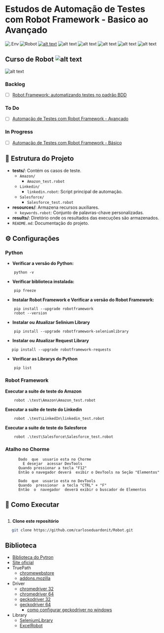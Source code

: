 # Estudos de Automação de Testes com Robot Framework - Basico ao Avançado
![.Env](https://img.shields.io/badge/.ENV-ECD53F.svg?style=for-the-badge&logo=dotenv&logoColor=black)
![Robot](https://img.shields.io/badge/Robot%20Framework-000000.svg?style=for-the-badge&logo=Robot-Framework&logoColor=white)
[![alt text](https://img.shields.io/badge/GitHub-181717.svg?style=for-the-badge&logo=GitHub&logoColor=white)](https://github.com/carloseduardonit/Robot/tree/main)
![alt text](https://img.shields.io/badge/GitHub%20Copilot-000000.svg?style=for-the-badge&logo=GitHub-Copilot&logoColor=white)
![alt text](https://img.shields.io/badge/gitignore.io-204ECF.svg?style=for-the-badge&logo=gitignoredotio&logoColor=white)
![alt text](https://img.shields.io/badge/Amazon-FF9900.svg?style=for-the-badge&logo=Amazon&logoColor=white)
![alt text](https://img.shields.io/badge/Python-3776AB.svg?style=for-the-badge&logo=Python&logoColor=white)
![alt text](https://img.shields.io/badge/Markdown-000000.svg?style=for-the-badge&logo=Markdown&logoColor=white)

## Curso de Robot ![alt text](https://img.shields.io/badge/Robot%20Framework-000000.svg?style=for-the-badge&logo=Robot-Framework&logoColor=white)
![alt text](https://img.shields.io/badge/Udemy-A435F0.svg?style=for-the-badge&logo=Udemy&logoColor=white)

### Backlog
- [ ] [Robot Framework: automatizando testes no padrão BDD](https://cursos.alura.com.br/course/robot-framework-testes-padrao-bdd)

### To Do
- [ ] [Automação de Testes com Robot Framework - Avançado](https://www.udemy.com/course/automacao-de-testes-com-robot-framework-avancado/?couponCode=KEEPLEARNINGBR)

### In Progress
- [ ] [Automação de Testes com Robot Framework - Básico](https://www.udemy.com/course/automacao-de-testes-com-robot-framework-basico/?couponCode=KEEPLEARNINGBR)

## 📂 Estrutura do Projeto

- **tests/**: Contém os casos de teste.
  - `Amazon/`
    - `Amazon_test.robot`
  - `Linkedin/`
    - `linkedin.robot`: Script principal de automação.
  - `Salesforce/`
    - `Salesforce_test.robot`
- **resources/**: Armazena recursos auxiliares.
  - `keywords.robot`: Conjunto de palavras-chave personalizadas.
- **results/**: Diretório onde os resultados das execuções são armazenados.
- `README.md`: Documentação do projeto.

## ⚙️ Configurações

### Python
- **Verificar a  versão do Python:**

``` dos
    python -v
```

- **Verificar  biblioteca instalada:**

``` dos
    pip freeze
```

- **Instalar Robot Framework e Verificar a versão do Robot Framework:**

``` dos
    pip install --upgrade robotframework
    robot --version
```
- **Instalar ou Atualizar Selinium Library**
```dos
    pip install --upgrade robotframework-seleniumlibrary
```
- **Instalar ou Atualizar Request Library**
```dos
   pip install --upgrade robotframework-requests
```
- **Verificar as Librarys do Python**
```dos
    pip list
```
###
### Robot Framework
**Executar a suite de teste do Amazon**
``` dos
    robot .\test\Amazon\Amazon_test.robot
```
**Executar a suite de teste do Linkedin**
``` dos
    robot .\test\LinkedIn\linkedin_test.robot
```
**Executar a suite de teste do Salesforce**
``` dos
    robot .\test\Salesforce\Salesforce_test.robot
```
### Atalho no Chorme

``` gherkin
      Dado  que  usuario esta no Chorme 
        E desejar  acessar DevTools
      Quando pressionar a tecla "F12"
      Então o navegador deverá  exibir o DevTools na Seção "Elementos"
```

``` gherkin
      Dado  que  usuario esta no DevTools
      Quando  pressionar  a tecla "CTRL" + "F"
      Então  o  navegador  deverá exibir o buscador de Elementos

```

## 🚀 Como Executar  
``` dos
```

1. **Clone este repositório**  
```sh
   git clone https://github.com/carloseduardonit/Robot.git
```

## Biblioteca

- [Biblioteca do Pytron](https://pypi.org/)
- [Site oficial](https://robotframework.org/)
- TruePath
  - [chromewebstore](https://chromewebstore.google.com/detail/truepath/mgjhkhhbkkldiihlajcnlfchfcmhipmn?hl=pt)
  - [addons.mozilla](https://addons.mozilla.org/pt-BR/firefox/addon/truepath/)
- Driver
  - [chromedriver 32](https://storage.googleapis.com/chrome-for-testing-public/132.0.6834.83/win32/chromedriver-win32.zip)
  - [chromedriver 64](https://storage.googleapis.com/chrome-for-testing-public/132.0.6834.83/win64/chromedriver-win64.zip)
  - [geckodriver 32](https://github.com/mozilla/geckodriver/releases/download/v0.35.0/geckodriver-v0.35.0-win32.zip)
  - [geckodriver 64](https://github.com/mozilla/geckodriver/releases/download/v0.35.0/geckodriver-v0.35.0-win-aarch64.zip) 
    - [como configurar geckodriver no windows](https://pedrohjmartins.medium.com/como-configurar-geckodriver-no-windows-d32d1c5d5f8d)
- Library
  - [SeleniumLibrary](https://robotframework.org/SeleniumLibrary/SeleniumLibrary.html#library-documentation-top)
  - [ExcelRobot](https://zero88.github.io/robotframework-excel/docs/ExcelRobot.html)